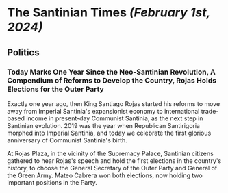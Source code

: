 # The Santinian Times _(February 1st, 2024)_

## Politics

### Today Marks One Year Since the Neo-Santinian Revolution, A Compendium of Reforms to Develop the Country, Rojas Holds Elections for the Outer Party

Exactly one year ago, then King Santiago Rojas started his reforms to move away from Imperial Santinia's expansionist economy to
international trade-based income in present-day Communist Santinia, as the next step in Santinian evolution. 2019 was the year
when Republican Santirigoria morphed into Imperial Santinia, and today we celebrate the first glorious anniversary of Communist
Santinia's birth.

At Rojas Plaza, in the vicinity of the Supremacy Palace, Santinian citizens gathered to hear Rojas's speech and hold the first
elections in the country's history, to choose the General Secretary of the Outer Party and General of the Green Army. Mateo
Cabrera won both elections, now holding two important positions in the Party.
